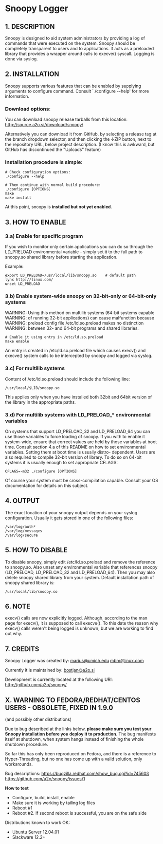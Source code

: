 # Snoopy Logger #



## 1. DESCRIPTION ##

Snoopy is designed to aid system administrators by providing a log of commands
that were executed on the system. Snoopy should be completely transparent to
users and to applications. It acts as a preloaded library that provides a
wrapper around calls to execve() syscall. Logging is done via syslog.



## 2. INSTALLATION ##

Snoopy supports various features that  can be enabled by supplying arguments
to configure command. Consult `./configure --help' for more information.


### Download options:

You can download snoopy release tarballs from this location:
http://source.a2o.si/download/snoopy/

Alternatively you can download it from GitHub, by selecting a release tag at
the branch dropdown selector, and then clicking the ↓ZIP button, next to the
repository URL, below project description.
(I know this is awkward, but GitHub has discontinued the "Uploads" feature)


### Installation procedure is simple:

    # Check configuration options:
    ./configure --help

    # Then continue with normal build procedure:
    ./configure [OPTIONS]
    make
    make install

At this point, snoopy is **installed but not yet enabled**.



## 3. HOW TO ENABLE ##

### 3.a) Enable for specific program ###

If you wish to monitor only certain applications you can do so through
the LD_PRELOAD environmental variable - simply set it to the full path
to snoopy.so shared library before starting the application.

Example:

    export LD_PRELOAD=/usr/local/lib/snoopy.so    # default path
    lynx http://linux.com/
    unset LD_PRELOAD


### 3.b) Enable system-wide snoopy on 32-bit-only or 64-bit-only systems ###

WARNING: Using this method on multilib systems (64-bit systems capable
WARNING: of running 32-bit applications) can cause malfunction because
WARNING: preload config file /etc/ld.so.preload makes  no  distinction
WARNING: between 32- and 64-bit programs and shared libraries.

    # Enable it using entry in /etc/ld.so.preload
    make enable

An entry is created in /etc/ld.so.preload file  which  causes  execv()
and execve() system calls to be intercepted by snoopy and logged via
syslog.


### 3.c) For multilib systems ###

Content of /etc/ld.so.preload should include the following line:

    /usr/local/$LIB/snoopy.so

This applies only when you have installed both 32bit and 64bit version
of the library in the appropriate paths.


### 3.d) For multilib systems with LD_PRELOAD_* environmental variables ###

On systems that support LD_PRELOAD_32 and LD_PRELOAD_64  you  can  use
those variables to force loading of snoopy. If you with to  enable  it
system-wide, ensure that correct values are held  by  those  variables
at boot time. Consult section  4.a  of  this  README  on  how  to  set
environmental variables. Setting them at boot time is usually  distro-
dependent.
Users are also required to compile 32-bit version of library. To do so
on 64-bit systems it is usually enough to set appropriate CFLAGS:

    CFLAGS=-m32 ./configure [OPTIONS]

Of course your system must be cross-compilation capable. Consult  your
OS documentation for details on this subject.



## 4. OUTPUT ##

The exact location  of  your  snoopy output  depends  on  your  syslog
configuration. Usually it gets stored in one of the following files:

    /var/log/auth*
    /var/log/messages
    /var/log/secure



## 5. HOW TO DISABLE ##

To disable snoopy, simply edit /etc/ld.so.preload and remove the
reference to snoopy.so. Also unset  any  environmental  variable  that
references snoopy (LD_PRELOAD, LD_PRELOAD_32 and LD_PRELOAD_64).  Then
you may also delete snoopy shared library from  your  system.  Default
installation path of snoopy shared library is:

    /usr/local/lib/snoopy.so



## 6. NOTE ##

execv() calls are now explicitly logged.   Although,  according to the
man page for execv(),  it is supposed to call execve().   To this date
the reason why execv()  calls weren't being logged is unknown,  but we
are working to find out why.



## 7. CREDITS ##

Snoopy Logger was created by:
     marius@umich.edu
        mbm@linux.com

Currently it is maintained by:
    bostjan@a2o.si

Development is currently located at the following URI:
http://github.com/a2o/snoopy/



## X. WARNING TO FEDORA/REDHAT/CENTOS USERS - OBSOLETE, FIXED IN 1.9.0 ##
(and possibly other distributions)

Due to bug described at the links below, **please make sure you test your Snoopy
installation before you deploy it to production**. The bug manifests itself at
shutdown, when system hangs instead of finishing the whole shutdown procedure.

So far this has only been reproduced on Fedora, and there is a reference to
Hyper-Threading, but no one has come up with a valid solution, only workarounds.

Bug descriptions:
https://bugzilla.redhat.com/show_bug.cgi?id=745603
https://github.com/a2o/snoopy/issues/1

**How to test**
- Configure, build, install, enable
- Make sure it is working by tailing log files
- Reboot #1
- Reboot #2. If second reboot is successful, you are on the safe side

Distributions known to work OK:
* Ubuntu Server 12.04.01
* Slackware 12.2+
